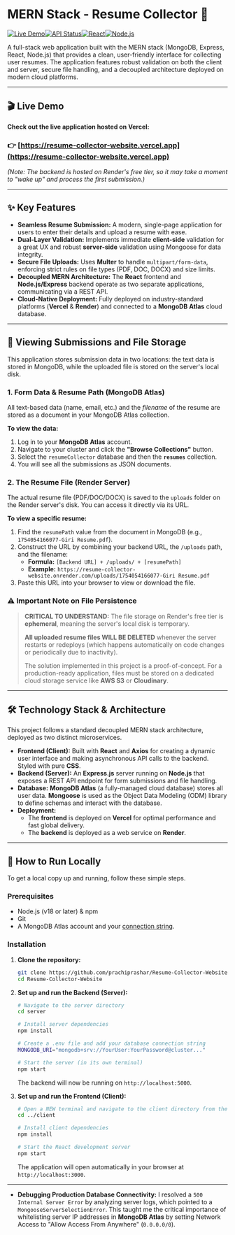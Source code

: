 # MERN Stack - Resume Collector 🚀

[![Live Demo](https://img.shields.io/badge/Live_Demo-Visit_Now-2ea44f?style=for-the-badge&logo=vercel)](https://resume-collector-website.vercel.app)[![API Status](https://img.shields.io/badge/API-Live_on_Render-4D88FF?style=for-the-badge&logo=render)](https://resume-collector-website.onrender.com)[![React](https://img.shields.io/badge/React-18-61DAFB?style=for-the-badge&logo=react)](https://reactjs.org/)[![Node.js](https://img.shields.io/badge/Node.js-20-43853d?style=for-the-badge&logo=node.js)](https://nodejs.org/)

A full-stack web application built with the MERN stack (MongoDB, Express, React, Node.js) that provides a clean, user-friendly interface for collecting user resumes. The application features robust validation on both the client and server, secure file handling, and a decoupled architecture deployed on modern cloud platforms.

---

## 🎬 Live Demo

**Check out the live application hosted on Vercel:**

### 👉 [https://resume-collector-website.vercel.app](https://resume-collector-website.vercel.app)

*(Note: The backend is hosted on Render's free tier, so it may take a moment to "wake up" and process the first submission.)*

---

## ✨ Key Features

-   **Seamless Resume Submission:** A modern, single-page application for users to enter their details and upload a resume with ease.
-   **Dual-Layer Validation:** Implements immediate **client-side** validation for a great UX and robust **server-side** validation using Mongoose for data integrity.
-   **Secure File Uploads:** Uses **Multer** to handle `multipart/form-data`, enforcing strict rules on file types (PDF, DOC, DOCX) and size limits.
-   **Decoupled MERN Architecture:** The **React** frontend and **Node.js/Express** backend operate as two separate applications, communicating via a REST API.
-   **Cloud-Native Deployment:** Fully deployed on industry-standard platforms (**Vercel** & **Render**) and connected to a **MongoDB Atlas** cloud database.

---

## 📂 Viewing Submissions and File Storage

This application stores submission data in two locations: the text data is stored in MongoDB, while the uploaded file is stored on the server's local disk.

### 1. Form Data & Resume Path (MongoDB Atlas)

All text-based data (name, email, etc.) and the *filename* of the resume are stored as a document in your MongoDB Atlas collection.

**To view the data:**
1.  Log in to your **MongoDB Atlas** account.
2.  Navigate to your cluster and click the **"Browse Collections"** button.
3.  Select the `resumeCollector` database and then the **`resumes`** collection.
4.  You will see all the submissions as JSON documents.

### 2. The Resume File (Render Server)

The actual resume file (PDF/DOC/DOCX) is saved to the `uploads` folder on the Render server's disk. You can access it directly via its URL.

**To view a specific resume:**
1.  Find the `resumePath` value from the document in MongoDB (e.g., `1754054166077-Giri Resume.pdf`).
2.  Construct the URL by combining your backend URL, the `/uploads` path, and the filename:
    -   **Formula:** `[Backend URL] + /uploads/ + [resumePath]`
    -   **Example:** `https://resume-collector-website.onrender.com/uploads/1754054166077-Giri Resume.pdf`
3.  Paste this URL into your browser to view or download the file.

### ⚠️ Important Note on File Persistence

> **CRITICAL TO UNDERSTAND:** The file storage on Render's free tier is **ephemeral**, meaning the server's local disk is temporary.
>
> **All uploaded resume files WILL BE DELETED** whenever the server restarts or redeploys (which happens automatically on code changes or periodically due to inactivity).
>
> The solution implemented in this project is a proof-of-concept. For a production-ready application, files must be stored on a dedicated cloud storage service like **AWS S3** or **Cloudinary**.

---

## 🛠️ Technology Stack & Architecture

This project follows a standard decoupled MERN stack architecture, deployed as two distinct microservices.

-   **Frontend (Client):** Built with **React** and **Axios** for creating a dynamic user interface and making asynchronous API calls to the backend. Styled with pure **CSS**.
-   **Backend (Server):** An **Express.js** server running on **Node.js** that exposes a REST API endpoint for form submissions and file handling.
-   **Database:** **MongoDB Atlas** (a fully-managed cloud database) stores all user data. **Mongoose** is used as the Object Data Modeling (ODM) library to define schemas and interact with the database.
-   **Deployment:**
    -   The **frontend** is deployed on **Vercel** for optimal performance and fast global delivery.
    -   The **backend** is deployed as a web service on **Render**.

---

## 🚀 How to Run Locally

To get a local copy up and running, follow these simple steps.

### Prerequisites

-   Node.js (v18 or later) & npm
-   Git
-   A MongoDB Atlas account and your [connection string](https://www.mongodb.com/docs/atlas/getting-started/).

### Installation

1.  **Clone the repository:**
    ```sh
    git clone https://github.com/prachiprashar/Resume-Collector-Website.git
    cd Resume-Collector-Website
    ```

2.  **Set up and run the Backend (Server):**
    ```sh
    # Navigate to the server directory
    cd server
    
    # Install server dependencies
    npm install
    
    # Create a .env file and add your database connection string
    MONGODB_URI="mongodb+srv://YourUser:YourPassword@cluster..."
    
    # Start the server (in its own terminal)
    npm start
    ```
    The backend will now be running on `http://localhost:5000`.

3.  **Set up and run the Frontend (Client):**
    ```sh
    # Open a NEW terminal and navigate to the client directory from the root
    cd ../client 
    
    # Install client dependencies
    npm install
    
    # Start the React development server
    npm start
    ```
    The application will open automatically in your browser at `http://localhost:3000`.

---
-   **Debugging Production Database Connectivity:** I resolved a `500 Internal Server Error` by analyzing server logs, which pointed to a `MongooseServerSelectionError`. This taught me the critical importance of whitelisting server IP addresses in **MongoDB Atlas** by setting Network Access to "Allow Access From Anywhere" (`0.0.0.0/0`).
